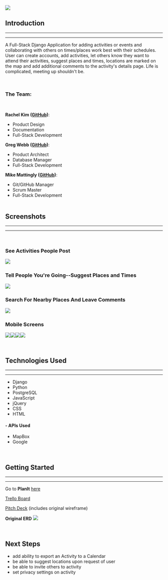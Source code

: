 <img src="https://i.imgur.com/wQj48sU.png">




## Introduction 
----
----
A Full-Stack Django Application for adding activities or events and collaborating with others on times/places work best with their schedules. User can create accounts, add activities, let others know they want to attend their activities, suggest places and times, locations are marked on the map and add additional comments to the activity's details page. Life is complicated, meeting up shouldn't be. 

<br>

### **The Team**:
<br>

**Rachel Kim (<a href="https://github.com/bosunkim92">GitHub</a>)**: 
- Product Design
- Documentation
- Full-Stack Development

**Greg Webb (<a href="https://github.com/gregwebb">GitHub</a>)**:
- Product Architect
- Database Manager
- Full-Stack Development

**Mike Mattingly (<a href="https://github.com/c-mattingly">GitHub</a>)**:
- Git/GitHub Manager
- Scrum Master
- Full-Stack Development
<br><br>

## Screenshots
----
----
<br>

### **See Activities People Post**
<img src="https://i.imgur.com/JzCNPCn.png">
&nbsp

### **Tell People You're Going--Suggest Places and Times**
<img src="https://i.imgur.com/H6VQvLp.png">
&nbsp

### **Search For Nearby Places And Leave Comments**
<img src="https://i.imgur.com/psaf7Fw.png">
&nbsp

### **Mobile Screens**
<img src="https://i.imgur.com/76ofAUQ.png"><img src="https://i.imgur.com/GtKJIqe.png"><img src="https://i.imgur.com/TEHeyLE.png"><img src="https://i.imgur.com/sSu5L6j.png">

<br>

## **Technologies Used**
----
----
- Django
- Python
- PostgreSQL
- JavaScript
- jQuery
- CSS
- HTML

#### - APIs Used
- MapBox
- Google

<br>

## Getting Started
----
----
Go to **PlanIt** <a href="https://planit2.herokuapp.com/">here</a>

<a href="https://trello.com/b/KhTiYks4/planit">Trello Board</a>

<a href="https://docs.google.com/presentation/d/1vnRzz3oAnr2e8I3JITOsKBd6ERnGNZxCFFqFRQLV8vo/edit?usp=sharing">Pitch Deck</a> (includes original wireframe)

**Original ERD**
<img src="https://i.imgur.com/FHzdpdU.png">

<br>

## Next Steps
- add ability to export an Activity to a Calendar
- be able to suggest locations upon request of user
- be able to invite others to activity
- set privacy settings on activity